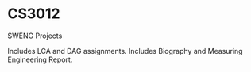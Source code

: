 # CS3012
SWENG Projects

Includes LCA and DAG assignments.
Includes Biography and Measuring Engineering Report.
